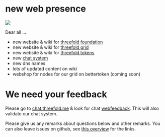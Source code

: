 # new web presence

![](https://images.unsplash.com/photo-1510386662802-0213f10cd59f?ixlib=rb-0.3.5&ixid=eyJhcHBfaWQiOjEyMDd9&s=83aa5f299283e8c65a8776e244dcd5c7&auto=format&fit=crop&w=1267&q=80)

Dear all ...

- new website & wiki for [threefold foundation](www2.threefold.me)
- new website & wiki for [threefold grid](grid.threefold.me)
- new website & wiki for [threefold tokens](tokens.threefold.me)
- new [chat system](https://chat.grid.tf/signup_user_complete/?id=wpz16r964bdnuqxc5p7kn5upmo)
- new dns names
- lots of updated content on wiki
- webshop for nodes for our grid on bettertoken (coming soon)

# We need your feedback

Please go to [chat.threefold.me](https://chat.grid.tf/signup_user_complete/?id=wpz16r964bdnuqxc5p7kn5upmo) & look for chat [webfeedback](https://chat.grid.tf/threefold/channels/webfeedback).
This will also validate our chat system.

Please give us any remarks about questions below and other remarks.
You can also leave issues on github, see [this overview](https://threefoldfoundation.github.io/info_foundation/#/web_resources) for the links.


